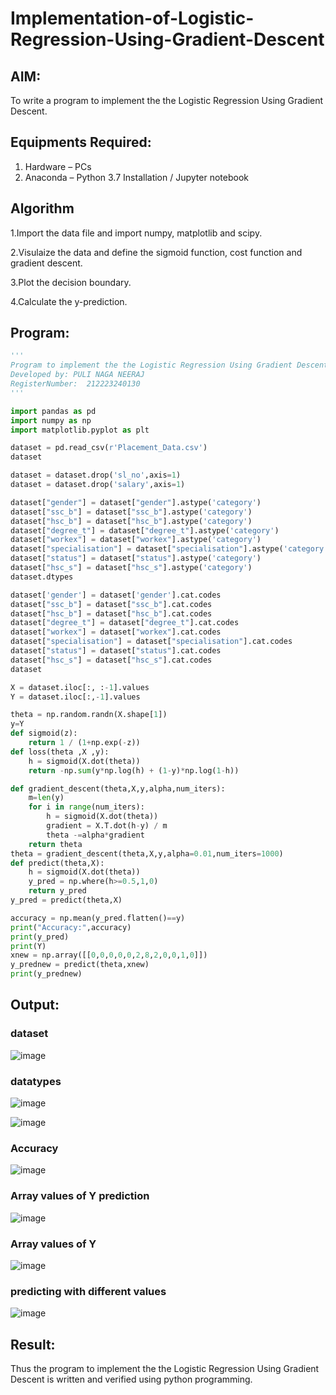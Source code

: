 # Implementation-of-Logistic-Regression-Using-Gradient-Descent

## AIM:
To write a program to implement the the Logistic Regression Using Gradient Descent.

## Equipments Required:
1. Hardware – PCs
2. Anaconda – Python 3.7 Installation / Jupyter notebook

## Algorithm
1.Import the data file and import numpy, matplotlib and scipy.

2.Visulaize the data and define the sigmoid function, cost function and gradient descent.

3.Plot the decision boundary.

4.Calculate the y-prediction.

## Program:
```python
'''
Program to implement the the Logistic Regression Using Gradient Descent.
Developed by: PULI NAGA NEERAJ
RegisterNumber:  212223240130
'''

import pandas as pd
import numpy as np
import matplotlib.pyplot as plt

dataset = pd.read_csv(r'Placement_Data.csv')
dataset

dataset = dataset.drop('sl_no',axis=1)
dataset = dataset.drop('salary',axis=1)

dataset["gender"] = dataset["gender"].astype('category')
dataset["ssc_b"] = dataset["ssc_b"].astype('category')
dataset["hsc_b"] = dataset["hsc_b"].astype('category')
dataset["degree_t"] = dataset["degree_t"].astype('category')
dataset["workex"] = dataset["workex"].astype('category')
dataset["specialisation"] = dataset["specialisation"].astype('category')
dataset["status"] = dataset["status"].astype('category')
dataset["hsc_s"] = dataset["hsc_s"].astype('category')
dataset.dtypes

dataset['gender'] = dataset['gender'].cat.codes
dataset["ssc_b"] = dataset["ssc_b"].cat.codes
dataset["hsc_b"] = dataset["hsc_b"].cat.codes
dataset["degree_t"] = dataset["degree_t"].cat.codes
dataset["workex"] = dataset["workex"].cat.codes
dataset["specialisation"] = dataset["specialisation"].cat.codes
dataset["status"] = dataset["status"].cat.codes
dataset["hsc_s"] = dataset["hsc_s"].cat.codes
dataset

X = dataset.iloc[:, :-1].values
Y = dataset.iloc[:,-1].values

theta = np.random.randn(X.shape[1])
y=Y
def sigmoid(z):
    return 1 / (1+np.exp(-z))
def loss(theta ,X ,y):
    h = sigmoid(X.dot(theta))
    return -np.sum(y*np.log(h) + (1-y)*np.log(1-h))

def gradient_descent(theta,X,y,alpha,num_iters):
    m=len(y)
    for i in range(num_iters):
        h = sigmoid(X.dot(theta))
        gradient = X.T.dot(h-y) / m
        theta -=alpha*gradient
    return theta
theta = gradient_descent(theta,X,y,alpha=0.01,num_iters=1000)
def predict(theta,X):
    h = sigmoid(X.dot(theta))
    y_pred = np.where(h>=0.5,1,0)
    return y_pred
y_pred = predict(theta,X)

accuracy = np.mean(y_pred.flatten()==y)
print("Accuracy:",accuracy)
print(y_pred)
print(Y)
xnew = np.array([[0,0,0,0,0,2,8,2,0,0,1,0]])
y_prednew = predict(theta,xnew)
print(y_prednew)
```

## Output:
### dataset
![image](https://github.com/Abburehan/-Implementation-of-Logistic-Regression-Using-Gradient-Descent/assets/138849336/f84e604c-4d6c-414b-876a-1fae46a63caf)

### datatypes
![image](https://github.com/Abburehan/-Implementation-of-Logistic-Regression-Using-Gradient-Descent/assets/138849336/e869aa31-8dd7-4ba3-9267-e3ed06df1120)

![image](https://github.com/Abburehan/-Implementation-of-Logistic-Regression-Using-Gradient-Descent/assets/138849336/7564e5c0-bca9-4a83-80af-9426f3169fd0)

### Accuracy
![image](https://github.com/Abburehan/-Implementation-of-Logistic-Regression-Using-Gradient-Descent/assets/138849336/e4eceefe-69de-4d45-8846-7b1cd759c52d)

### Array values of Y prediction
![image](https://github.com/Abburehan/-Implementation-of-Logistic-Regression-Using-Gradient-Descent/assets/138849336/dd1b2004-ee7e-43ae-8558-38bf8b201f3c)

### Array values of Y
![image](https://github.com/Abburehan/-Implementation-of-Logistic-Regression-Using-Gradient-Descent/assets/138849336/fddc5cb3-3ad0-4484-8423-44b304e13db8)

### predicting with different values
![image](https://github.com/Abburehan/-Implementation-of-Logistic-Regression-Using-Gradient-Descent/assets/138849336/334f4ce9-1809-4eb8-85cd-6d2cbc4266ef)

## Result:
Thus the program to implement the the Logistic Regression Using Gradient Descent is written and verified using python programming.
